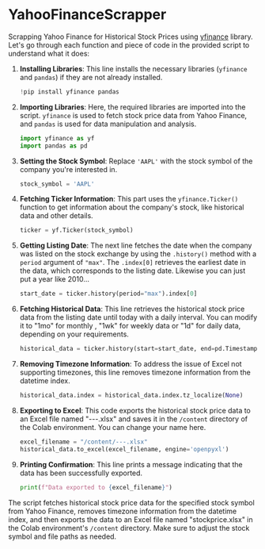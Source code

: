 # YahooFinanceScrapper
Scrapping Yahoo Finance for Historical Stock Prices using [yfinance](https://pypi.org/project/yfinance/) library. 
Let's go through each function and piece of code in the provided script to understand what it does:

1. **Installing Libraries**: This line installs the necessary libraries (`yfinance` and `pandas`) if they are not already installed.

    ```python
    !pip install yfinance pandas
    ```

2. **Importing Libraries**: Here, the required libraries are imported into the script. `yfinance` is used to fetch stock price data from Yahoo Finance, and `pandas` is used for data manipulation and analysis.

    ```python
    import yfinance as yf
    import pandas as pd
    ```

3. **Setting the Stock Symbol**: Replace `'AAPL'` with the stock symbol of the company you're interested in.

    ```python
    stock_symbol = 'AAPL'
    ```

4. **Fetching Ticker Information**: This part uses the `yfinance.Ticker()` function to get information about the company's stock, like historical data and other details.

    ```python
    ticker = yf.Ticker(stock_symbol)
    ```

5. **Getting Listing Date**: The next line fetches the date when the company was listed on the stock exchange by using the `.history()` method with a `period` argument of `"max"`. The `.index[0]` retrieves the earliest date in the data, which corresponds to the listing date. Likewise you can just put a year like 2010...

    ```python
    start_date = ticker.history(period="max").index[0]
    ```

6. **Fetching Historical Data**: This line retrieves the historical stock price data from the listing date until today with a daily interval. You can modify it to "1mo" for monthly , "1wk" for weekly data or "1d" for daily data, depending on your requirements.

    ```python
    historical_data = ticker.history(start=start_date, end=pd.Timestamp.today(), interval="1d")
    ```

7. **Removing Timezone Information**: To address the issue of Excel not supporting timezones, this line removes timezone information from the datetime index.

    ```python
    historical_data.index = historical_data.index.tz_localize(None)
    ```

8. **Exporting to Excel**: This code exports the historical stock price data to an Excel file named "---.xlsx" and saves it in the `/content` directory of the Colab environment. You can change your name here.

    ```python
    excel_filename = "/content/---.xlsx"
    historical_data.to_excel(excel_filename, engine='openpyxl')
    ```

9. **Printing Confirmation**: This line prints a message indicating that the data has been successfully exported.

    ```python
    print(f"Data exported to {excel_filename}")
    ```

The script fetches historical stock price data for the specified stock symbol from Yahoo Finance, removes timezone information from the datetime index, and then exports the data to an Excel file named "stockprice.xlsx" in the Colab environment's `/content` directory. Make sure to adjust the stock symbol and file paths as needed.
